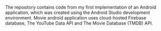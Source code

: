 The repository contains code from my first implementation of an Android application, which was created using the Android Studio development environment. Movie android application uses cloud-hosted Firebase database, The YouTube Data API and The Movie Database (TMDB) API.
